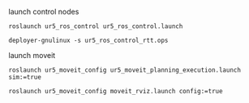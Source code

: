 

launch control nodes

```
roslaunch ur5_ros_control ur5_ros_control.launch
```
```
deployer-gnulinux -s ur5_ros_control_rtt.ops
```

launch moveit
```
roslaunch ur5_moveit_config ur5_moveit_planning_execution.launch sim:=true
```
```
roslaunch ur5_moveit_config moveit_rviz.launch config:=true
```
